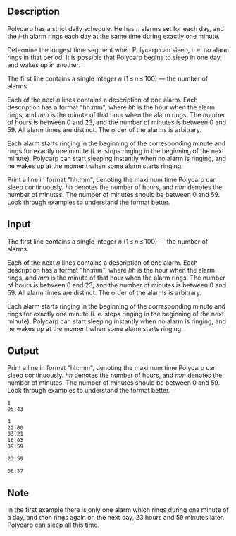## Description

<div><p>Polycarp has a strict daily schedule. He has <span class="tex-span"><i>n</i></span> alarms set for each day, and the <span class="tex-span"><i>i</i></span>-th alarm rings each day at the same time during exactly one minute.</p><p>Determine the longest time segment when Polycarp can sleep, i.&nbsp;e. no alarm rings in that period. It is possible that Polycarp begins to sleep in one day, and wakes up in another.</p></div><div class="input-specification"><p>The first line contains a single integer <span class="tex-span"><i>n</i></span> (<span class="tex-span">1 ≤ <i>n</i> ≤ 100</span>) — the number of alarms.</p><p>Each of the next <span class="tex-span"><i>n</i></span> lines contains a description of one alarm. Each description has a format "<span class="tex-font-style-tt">hh:mm</span>", where <span class="tex-span"><i>hh</i></span> is the hour when the alarm rings, and <span class="tex-span"><i>mm</i></span> is the minute of that hour when the alarm rings. The number of hours is between <span class="tex-span">0</span> and <span class="tex-span">23</span>, and the number of minutes is between <span class="tex-span">0</span> and <span class="tex-span">59</span>. All alarm times are distinct. The order of the alarms is arbitrary.</p><p>Each alarm starts ringing in the beginning of the corresponding minute and rings for exactly one minute (i.&nbsp;e. stops ringing in the beginning of the next minute). Polycarp can start sleeping instantly when no alarm is ringing, and he wakes up at the moment when some alarm starts ringing.</p></div><div class="output-specification"><p>Print a line in format "<span class="tex-font-style-tt">hh:mm</span>", denoting the maximum time Polycarp can sleep continuously. <span class="tex-span"><i>hh</i></span> denotes the number of hours, and <span class="tex-span"><i>mm</i></span> denotes the number of minutes. The number of minutes should be between <span class="tex-span">0</span> and <span class="tex-span">59</span>. Look through examples to understand the format better.</p></div>

## Input

<p>The first line contains a single integer <span class="tex-span"><i>n</i></span> (<span class="tex-span">1 ≤ <i>n</i> ≤ 100</span>) — the number of alarms.</p><p>Each of the next <span class="tex-span"><i>n</i></span> lines contains a description of one alarm. Each description has a format "<span class="tex-font-style-tt">hh:mm</span>", where <span class="tex-span"><i>hh</i></span> is the hour when the alarm rings, and <span class="tex-span"><i>mm</i></span> is the minute of that hour when the alarm rings. The number of hours is between <span class="tex-span">0</span> and <span class="tex-span">23</span>, and the number of minutes is between <span class="tex-span">0</span> and <span class="tex-span">59</span>. All alarm times are distinct. The order of the alarms is arbitrary.</p><p>Each alarm starts ringing in the beginning of the corresponding minute and rings for exactly one minute (i.&nbsp;e. stops ringing in the beginning of the next minute). Polycarp can start sleeping instantly when no alarm is ringing, and he wakes up at the moment when some alarm starts ringing.</p>

## Output

<p>Print a line in format "<span class="tex-font-style-tt">hh:mm</span>", denoting the maximum time Polycarp can sleep continuously. <span class="tex-span"><i>hh</i></span> denotes the number of hours, and <span class="tex-span"><i>mm</i></span> denotes the number of minutes. The number of minutes should be between <span class="tex-span">0</span> and <span class="tex-span">59</span>. Look through examples to understand the format better.</p>





```input1
1
05:43

```




```input2
4
22:00
03:21
16:03
09:59

```




```output1
23:59

```




```output2
06:37

```



## Note

<p>In the first example there is only one alarm which rings during one minute of a day, and then rings again on the next day, <span class="tex-span">23</span> hours and <span class="tex-span">59</span> minutes later. Polycarp can sleep all this time.</p>
